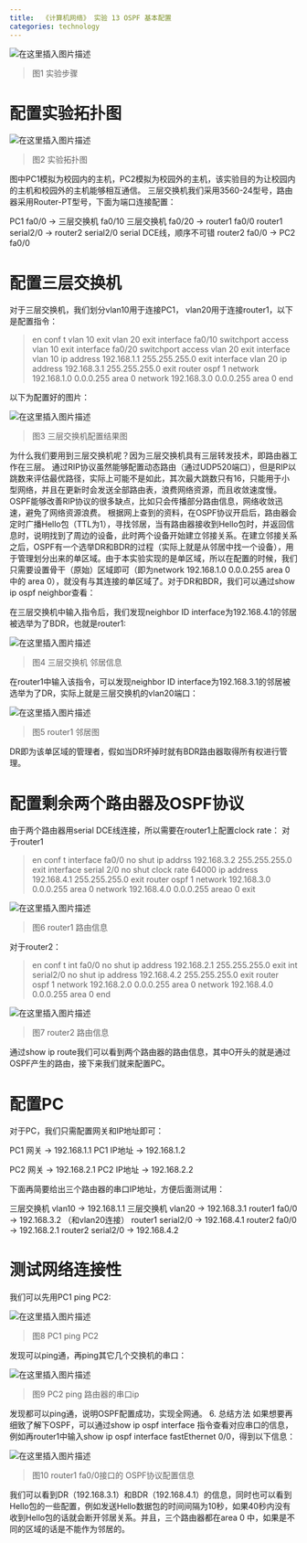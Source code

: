 ```yaml
---
title:  《计算机网络》 实验 13 OSPF 基本配置
categories: technology
---
```


![在这里插入图片描述](https://img-blog.csdnimg.cn/9ef21d9107524532ab5be7f9bc1e389f.png?x-oss-process=image/watermark,type_d3F5LXplbmhlaQ,shadow_50,text_Q1NETiBA5aSp5LiLNTkxMg==,size_20,color_FFFFFF,t_70,g_se,x_16)

> 图1 实验步骤

# 配置实验拓扑图
 
 ![在这里插入图片描述](https://img-blog.csdnimg.cn/641ff16dce564a86a71f84d692780208.png?x-oss-process=image/watermark,type_d3F5LXplbmhlaQ,shadow_50,text_Q1NETiBA5aSp5LiLNTkxMg==,size_20,color_FFFFFF,t_70,g_se,x_16)
 
> 图2 实验拓扑图

图中PC1模拟为校园内的主机，PC2模拟为校园外的主机，该实验目的为让校园内的主机和校园外的主机能够相互通信。
三层交换机我们采用3560-24型号，路由器采用Router-PT型号，下面为端口连接配置：

PC1 fa0/0 -> 三层交换机 fa0/10
三层交换机 fa0/20 -> router1 fa0/0
router1 serial2/0 -> router2 serial2/0 serial DCE线，顺序不可错
router2 fa0/0 -> PC2 fa0/0

# 配置三层交换机
对于三层交换机，我们划分vlan10用于连接PC1， vlan20用于连接router1，以下是配置指令：

> en
> conf t
> vlan 10
> exit
> vlan 20
> exit
> interface fa0/10
> switchport access vlan 10
> exit
> interface fa0/20
> switchport access vlan 20
> exit
> interface vlan 10
> ip address 192.168.1.1 255.255.255.0
> exit
> interface vlan 20
> ip address 192.168.3.1 255.255.255.0
> exit
> router ospf 1
> network 192.168.1.0 0.0.0.255 area 0
> network 192.168.3.0 0.0.0.255 area 0
> end

以下为配置好的图片：
 
 ![在这里插入图片描述](https://img-blog.csdnimg.cn/b9c3e4ca2c544c0a97117affae4264a9.png?x-oss-process=image/watermark,type_d3F5LXplbmhlaQ,shadow_50,text_Q1NETiBA5aSp5LiLNTkxMg==,size_20,color_FFFFFF,t_70,g_se,x_16)
 
> 图3 三层交换机配置结果图
> 
为什么我们要用到三层交换机呢？因为三层交换机具有三层转发技术，即路由器工作在三层。
通过RIP协议虽然能够配置动态路由（通过UDP520端口），但是RIP以跳数来评估最优路径，实际上可能不是如此，其次最大跳数只有16，只能用于小型网络，并且在更新时会发送全部路由表，浪费网络资源，而且收敛速度慢。
OSPF能够改善RIP协议的很多缺点，比如只会传播部分路由信息，网络收敛迅速，避免了网络资源浪费。
根据网上查到的资料，在OSPF协议开启后，路由器会定时广播Hello包（TTL为1），寻找邻居，当有路由器接收到Hello包时，并返回信息时，说明找到了周边的设备，此时两个设备开始建立邻接关系。在建立邻接关系之后，OSPF有一个选举DR和BDR的过程（实际上就是从邻居中找一个设备），用于管理划分出来的单区域。由于本实验实现的是单区域，所以在配置的时候，我们只需要设置骨干（原始）区域即可（即为network 192.168.1.0 0.0.0.255 area 0 中的 area 0），就没有与其连接的单区域了。对于DR和BDR，我们可以通过show ip ospf neighbor查看：

在三层交换机中输入指令后，我们发现neighbor ID interface为192.168.4.1的邻居被选举为了BDR，也就是router1:

![在这里插入图片描述](https://img-blog.csdnimg.cn/2e7239ca9d494a8a81afe5abf13d3eac.png?x-oss-process=image/watermark,type_d3F5LXplbmhlaQ,shadow_50,text_Q1NETiBA5aSp5LiLNTkxMg==,size_20,color_FFFFFF,t_70,g_se,x_16)
 
> 图4 三层交换机 邻居信息

在router1中输入该指令，可以发现neighbor ID interface为192.168.3.1的邻居被选举为了DR，实际上就是三层交换机的vlan20端口：

![在这里插入图片描述](https://img-blog.csdnimg.cn/492e17940dfe4586a094d9fc276a1e58.png?x-oss-process=image/watermark,type_d3F5LXplbmhlaQ,shadow_50,text_Q1NETiBA5aSp5LiLNTkxMg==,size_20,color_FFFFFF,t_70,g_se,x_16)
 
> 图5 router1 邻居图

DR即为该单区域的管理者，假如当DR坏掉时就有BDR路由器取得所有权进行管理。

# 配置剩余两个路由器及OSPF协议

由于两个路由器用serial DCE线连接，所以需要在router1上配置clock rate：
对于router1
> en
> conf t
> interface fa0/0
> no shut
> ip addrss 192.168.3.2 255.255.255.0
> exit
> interface serial 2/0
> no shut
> clock rate 64000
> ip address 192.168.4.1 255.255.255.0
> exit
> router ospf 1
> network 192.168.3.0 0.0.0.255 area 0
> network 192.168.4.0 0.0.0.255 areao 0
> exit

 ![在这里插入图片描述](https://img-blog.csdnimg.cn/53e7643bab1249e7817afc693ab08651.png?x-oss-process=image/watermark,type_d3F5LXplbmhlaQ,shadow_50,text_Q1NETiBA5aSp5LiLNTkxMg==,size_20,color_FFFFFF,t_70,g_se,x_16)
 
> 图6 router1 路由信息

对于router2：
> en
> conf t
> int fa0/0
> no shut
> ip address 192.168.2.1 255.255.255.0
> exit
> int serial2/0
> no shut
> ip address 192.168.4.2 255.255.255.0
> exit
> router ospf 1
> network 192.168.2.0 0.0.0.255 area 0
> network 192.168.4.0 0.0.0.255 area 0
> end
 
 ![在这里插入图片描述](https://img-blog.csdnimg.cn/71f6e70b0567422bb44fa574be8d16c1.png?x-oss-process=image/watermark,type_d3F5LXplbmhlaQ,shadow_50,text_Q1NETiBA5aSp5LiLNTkxMg==,size_20,color_FFFFFF,t_70,g_se,x_16)
 
> 图7 router2 路由信息

通过show ip route我们可以看到两个路由器的路由信息，其中O开头的就是通过OSPF产生的路由，接下来我们就来配置PC。

# 配置PC

对于PC，我们只需配置网关和IP地址即可：

PC1 网关 -> 192.168.1.1
PC1 IP地址 -> 192.168.1.2

PC2 网关 -> 192.168.2.1
PC2 IP地址 -> 192.168.2.2

下面再简要给出三个路由器的串口IP地址，方便后面测试用：

三层交换机 vlan10 -> 192.168.1.1
三层交换机 vlan20 -> 192.168.3.1
router1 fa0/0 -> 192.168.3.2 （和vlan20连接）
router1 serial2/0 -> 192.168.4.1
router2 fa0/0 -> 192.168.2.1
router2 serial2/0 -> 192.168.4.2

# 测试网络连接性

我们可以先用PC1 ping PC2:

![在这里插入图片描述](https://img-blog.csdnimg.cn/0c16d3e6f399413695c77bb68e653281.png?x-oss-process=image/watermark,type_d3F5LXplbmhlaQ,shadow_50,text_Q1NETiBA5aSp5LiLNTkxMg==,size_20,color_FFFFFF,t_70,g_se,x_16)
 
> 图8 PC1 ping PC2

发现可以ping通，再ping其它几个交换机的串口：

![在这里插入图片描述](https://img-blog.csdnimg.cn/fbf7f6c39ae4411f832fe633caa09d9f.png?x-oss-process=image/watermark,type_d3F5LXplbmhlaQ,shadow_50,text_Q1NETiBA5aSp5LiLNTkxMg==,size_20,color_FFFFFF,t_70,g_se,x_16)
 
> 图9 PC2 ping 路由器的串口ip

发现都可以ping通，说明OSPF配置成功，实现全网通。
6. 总结方法
如果想要再细致了解下OSPF，可以通过show ip ospf interface 指令查看对应串口的信息，例如再router1中输入show ip ospf interface fastEthernet 0/0，得到以下信息：

![在这里插入图片描述](https://img-blog.csdnimg.cn/0f34df0523e04c8790c131370c69caaf.png?x-oss-process=image/watermark,type_d3F5LXplbmhlaQ,shadow_50,text_Q1NETiBA5aSp5LiLNTkxMg==,size_20,color_FFFFFF,t_70,g_se,x_16)
 
> 图10 router1 fa0/0接口的 OSPF协议配置信息

我们可以看到DR（192.168.3.1）和BDR（192.168.4.1）的信息，同时也可以看到Hello包的一些配置，例如发送Hello数据包的时间间隔为10秒，如果40秒内没有收到Hello包的话就会断开邻居关系。并且，三个路由器都在area 0 中，如果是不同的区域的话是不能作为邻居的。
